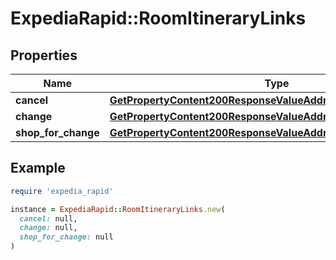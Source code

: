 # ExpediaRapid::RoomItineraryLinks

## Properties

| Name | Type | Description | Notes |
| ---- | ---- | ----------- | ----- |
| **cancel** | [**GetPropertyContent200ResponseValueAddressLocalizedLinksValue**](GetPropertyContent200ResponseValueAddressLocalizedLinksValue.md) |  | [optional] |
| **change** | [**GetPropertyContent200ResponseValueAddressLocalizedLinksValue**](GetPropertyContent200ResponseValueAddressLocalizedLinksValue.md) |  | [optional] |
| **shop_for_change** | [**GetPropertyContent200ResponseValueAddressLocalizedLinksValue**](GetPropertyContent200ResponseValueAddressLocalizedLinksValue.md) |  | [optional] |

## Example

```ruby
require 'expedia_rapid'

instance = ExpediaRapid::RoomItineraryLinks.new(
  cancel: null,
  change: null,
  shop_for_change: null
)
```

